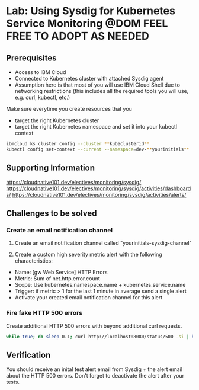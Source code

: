 # Lab: Using Sysdig for Kubernetes Service Monitoring @DOM FEEL FREE TO ADOPT AS NEEDED

## Prerequisites

- Access to IBM Cloud
- Connected to Kubernetes cluster with attached Sysdig agent
- Assumption here is that most of you will use IBM Cloud Shell due to networking restrictions (this includes all the required tools you will use, e.g. curl, kubectl, etc.)

Make sure everytime you create resources that you

- target the right Kubernetes cluster
- target the right Kubernetes namespace and set it into your kubectl context

```bash
ibmcloud ks cluster config --cluster **kubeclusterid**
kubectl config set-context --current --namespace=dev-**yourinitials**
```

## Supporting Information

https://cloudnative101.dev/electives/monitoring/sysdig/
https://cloudnative101.dev/electives/monitoring/sysdig/activities/dashboards/
https://cloudnative101.dev/electives/monitoring/sysdig/activities/alerts/

## Challenges to be solved

### Create an email notification channel

1. Create an email notification channel called "yourinitials-sysdig-channel"

2. Create a custom high severity metric alert with the following characteristics:

- Name: [gw Web Service] HTTP Errors
- Metric: Sum of net.http.error.count
- Scope: Use kubernetes.namespace.name + kubernetes.service.name
- Trigger: if metric > 1 for the last 1 minute in average send a single alert
- Activate your created email notification channel for this alert

### Fire fake HTTP 500 errors

Create additional HTTP 500 errors with beyond additional curl requests.

```bash
while true; do sleep 0.1; curl http://localhost:8080/status/500 -si | head -1 ; done
```

## Verification

You should receive an inital test alert email from Sysdig + the alert email about the HTTP 500 errors. Don't forget to deactivate the alert after your tests.
